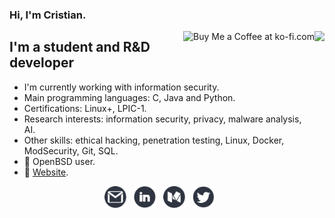 ### Hi, I'm Cristian.

<img align="right" src="https://octodex.github.com/images/grim-repo.jpg" height="250">

<a href="https://ko-fi.com/Z8Z524EK2" target="_blank"><img height="36" style="border:0px;height:36px;" src="https://cdn.ko-fi.com/cdn/kofi5.png?v=2" border="0" alt="Buy Me a Coffee at ko-fi.com" align="right"/></a>

## I'm a student and R&D developer

* I'm currently working with information security.
* Main programming languages: C, Java and Python.
* Certifications: Linux+, LPIC-1.
* Research interests: information security, privacy, malware analysis, AI.
* Other skills: ethical hacking, penetration testing, Linux, Docker, ModSecurity, Git, SQL.
* 🐡 OpenBSD user.
* 🔗 [Website](https://crhenr.xyz).

<p align="center">
    <a href="mailto:cristianmsbr@gmail.com"><img height="35" src="imgs/gmail_logo.svg"></a>&nbsp;&nbsp;
    <a href="https://linkedin.com/in/crhenr"><img height="35" src="imgs/linkedin_logo.svg"></a>&nbsp;&nbsp;
    <a href="https://medium.com/@crhenr"><img height="35" src="imgs/medium_logo.svg"></a>&nbsp;&nbsp;
    <a href="https://twitter.com/crhenr"><img height="35" src="imgs/twitter_logo.svg"></a>&nbsp;&nbsp;
</p>
